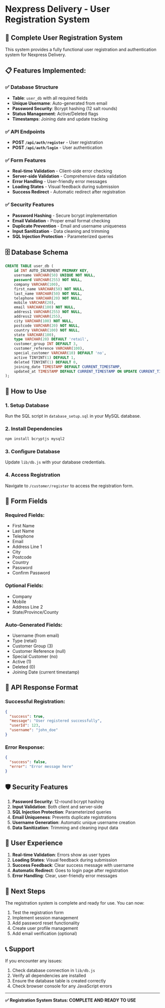 # Nexpress Delivery - User Registration System

## 🎯 **Complete User Registration System**

This system provides a fully functional user registration and authentication system for Nexpress Delivery.

## 📋 **Features Implemented:**

### ✅ **Database Structure**
- **Table**: `user_db` with all required fields
- **Unique Username**: Auto-generated from email
- **Password Security**: Bcrypt hashing (12 salt rounds)
- **Status Management**: Active/Deleted flags
- **Timestamps**: Joining date and update tracking

### ✅ **API Endpoints**
- **POST `/api/auth/register`** - User registration
- **POST `/api/auth/login`** - User authentication

### ✅ **Form Features**
- **Real-time Validation** - Client-side error checking
- **Server-side Validation** - Comprehensive data validation
- **Error Handling** - User-friendly error messages
- **Loading States** - Visual feedback during submission
- **Success Redirect** - Automatic redirect after registration

### ✅ **Security Features**
- **Password Hashing** - Secure bcrypt implementation
- **Email Validation** - Proper email format checking
- **Duplicate Prevention** - Email and username uniqueness
- **Input Sanitization** - Data cleaning and trimming
- **SQL Injection Protection** - Parameterized queries

## 🗄️ **Database Schema**

```sql
CREATE TABLE user_db (
    id INT AUTO_INCREMENT PRIMARY KEY,
    username VARCHAR(50) UNIQUE NOT NULL,
    password VARCHAR(255) NOT NULL,
    company VARCHAR(100),
    first_name VARCHAR(50) NOT NULL,
    last_name VARCHAR(50) NOT NULL,
    telephone VARCHAR(20) NOT NULL,
    mobile VARCHAR(20),
    email VARCHAR(100) NOT NULL,
    address1 VARCHAR(255) NOT NULL,
    address2 VARCHAR(255),
    city VARCHAR(100) NOT NULL,
    postcode VARCHAR(20) NOT NULL,
    country VARCHAR(100) NOT NULL,
    state VARCHAR(100),
    type VARCHAR(20) DEFAULT 'retail',
    customer_group INT DEFAULT 3,
    customer_reference VARCHAR(100),
    special_customer VARCHAR(10) DEFAULT 'no',
    active TINYINT(1) DEFAULT 1,
    deleted TINYINT(1) DEFAULT 0,
    joining_date TIMESTAMP DEFAULT CURRENT_TIMESTAMP,
    updated_at TIMESTAMP DEFAULT CURRENT_TIMESTAMP ON UPDATE CURRENT_TIMESTAMP
);
```

## 🚀 **How to Use**

### 1. **Setup Database**
Run the SQL script in `database_setup.sql` in your MySQL database.

### 2. **Install Dependencies**
```bash
npm install bcryptjs mysql2
```

### 3. **Configure Database**
Update `lib/db.js` with your database credentials.

### 4. **Access Registration**
Navigate to `/customer/register` to access the registration form.

## 📝 **Form Fields**

### **Required Fields:**
- First Name
- Last Name
- Telephone
- Email
- Address Line 1
- City
- Postcode
- Country
- Password
- Confirm Password

### **Optional Fields:**
- Company
- Mobile
- Address Line 2
- State/Province/County

### **Auto-Generated Fields:**
- Username (from email)
- Type (retail)
- Customer Group (3)
- Customer Reference (null)
- Special Customer (no)
- Active (1)
- Deleted (0)
- Joining Date (current timestamp)

## 🔧 **API Response Format**

### **Successful Registration:**
```json
{
  "success": true,
  "message": "User registered successfully",
  "userId": 123,
  "username": "john_doe"
}
```

### **Error Response:**
```json
{
  "success": false,
  "error": "Error message here"
}
```

## 🛡️ **Security Features**

1. **Password Security**: 12-round bcrypt hashing
2. **Input Validation**: Both client and server-side
3. **SQL Injection Protection**: Parameterized queries
4. **Email Uniqueness**: Prevents duplicate registrations
5. **Username Generation**: Automatic unique username creation
6. **Data Sanitization**: Trimming and cleaning input data

## 📱 **User Experience**

1. **Real-time Validation**: Errors show as user types
2. **Loading States**: Visual feedback during submission
3. **Success Feedback**: Clear success message with username
4. **Automatic Redirect**: Goes to login page after registration
5. **Error Handling**: Clear, user-friendly error messages

## 🔄 **Next Steps**

The registration system is complete and ready for use. You can now:
1. Test the registration form
2. Implement session management
3. Add password reset functionality
4. Create user profile management
5. Add email verification (optional)

## 📞 **Support**

If you encounter any issues:
1. Check database connection in `lib/db.js`
2. Verify all dependencies are installed
3. Ensure the database table is created correctly
4. Check browser console for any JavaScript errors

---

**✅ Registration System Status: COMPLETE AND READY TO USE**
